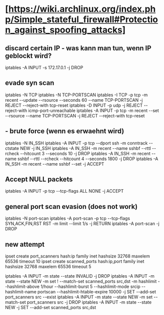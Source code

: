 # [https://wiki.archlinux.org/index.php/Simple_stateful_firewall#Protection_against_spoofing_attacks]
## discard certain IP - was kann man tun, wenn IP geblockt wird?
iptables -A INPUT -s 172.17.0.1 -j DROP

## evade syn scan
iptables -N TCP
iptables -N TCP-PORTSCAN
iptables -I TCP -p tcp -m recent --update --rsource --seconds 60 --name TCP-PORTSCAN -j REJECT --reject-with tcp-reset
iptables -D INPUT -p udp -j REJECT --reject-with icmp-port-unreachable
iptables -A INPUT -p tcp -m recent --set --rsource --name TCP-PORTSCAN -j REJECT --reject-with tcp-reset

## - brute force (wenn es erwaehnt wird)
iptables -N IN_SSH
iptables -A INPUT -p tcp --dport ssh -m conntrack --ctstate NEW -j IN_SSH
iptables -A IN_SSH -m recent --name sshbf --rttl --rcheck --hitcount 3 --seconds 10 -j DROP
iptables -A IN_SSH -m recent --name sshbf --rttl --rcheck --hitcount 4 --seconds 1800 -j DROP 
iptables -A IN_SSH -m recent --name sshbf --set -j ACCEPT

## Accept NULL packets
iptables -A INPUT -p tcp --tcp-flags ALL NONE -j ACCEPT

## general port scan evasion (does not work)
iptables -N port-scan
iptables -A port-scan -p tcp --tcp-flags SYN,ACK,FIN,RST RST -m limit --limit 1/s -j RETURN
iptables -A port-scan -j DROP


## new attempt
ipset create port_scanners hash:ip family inet hashsize 32768 maxelem 65536 timeout 10
ipset create scanned_ports hash:ip,port family inet hashsize 32768 maxelem 65536 timeout 5

iptables -A INPUT -m state --state INVALID -j DROP
iptables -A INPUT -m state --state NEW -m set ! --match-set scanned_ports src,dst -m hashlimit --hashlimit-above 1/hour --hashlimit-burst 5 --hashlimit-mode srcip --hashlimit-name portscan --hashlimit-htable-expire 10000 -j SET --add-set port_scanners src --exist
iptables -A INPUT -m state --state NEW -m set --match-set port_scanners src -j DROP
iptables -A INPUT -m state --state NEW -j SET --add-set scanned_ports src,dst
